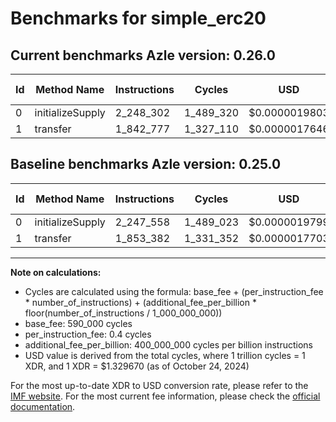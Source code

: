# Benchmarks for simple_erc20

## Current benchmarks Azle version: 0.26.0

| Id  | Method Name      | Instructions | Cycles    | USD           | USD/Million Calls | Change                             |
| --- | ---------------- | ------------ | --------- | ------------- | ----------------- | ---------------------------------- |
| 0   | initializeSupply | 2_248_302    | 1_489_320 | $0.0000019803 | $1.98             | <font color="red">+744</font>      |
| 1   | transfer         | 1_842_777    | 1_327_110 | $0.0000017646 | $1.76             | <font color="green">-10_605</font> |

## Baseline benchmarks Azle version: 0.25.0

| Id  | Method Name      | Instructions | Cycles    | USD           | USD/Million Calls |
| --- | ---------------- | ------------ | --------- | ------------- | ----------------- |
| 0   | initializeSupply | 2_247_558    | 1_489_023 | $0.0000019799 | $1.97             |
| 1   | transfer         | 1_853_382    | 1_331_352 | $0.0000017703 | $1.77             |

---

**Note on calculations:**

- Cycles are calculated using the formula: base_fee + (per_instruction_fee \* number_of_instructions) + (additional_fee_per_billion \* floor(number_of_instructions / 1_000_000_000))
- base_fee: 590_000 cycles
- per_instruction_fee: 0.4 cycles
- additional_fee_per_billion: 400_000_000 cycles per billion instructions
- USD value is derived from the total cycles, where 1 trillion cycles = 1 XDR, and 1 XDR = $1.329670 (as of October 24, 2024)

For the most up-to-date XDR to USD conversion rate, please refer to the [IMF website](https://www.imf.org/external/np/fin/data/rms_sdrv.aspx).
For the most current fee information, please check the [official documentation](https://internetcomputer.org/docs/current/developer-docs/gas-cost#execution).
